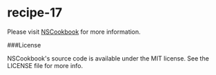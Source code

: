 recipe-17
========



Please visit [NSCookbook](http://nscookbook.com) for more information.


###License

NSCookbook's source code is available under the MIT license. See the LICENSE file for more info.